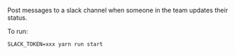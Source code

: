 Post messages to a slack channel when someone in the team updates their status.

To run:

    SLACK_TOKEN=xxx yarn run start
